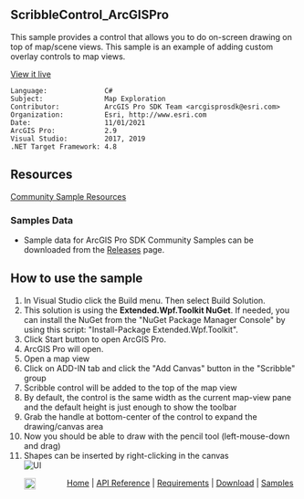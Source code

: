 ## ScribbleControl_ArcGISPro

<!-- TODO: Write a brief abstract explaining this sample -->
This sample provides a control that allows you to do on-screen drawing  on top of map/scene views. This sample is an example of adding custom overlay controls to map views.  
  


<a href="http://pro.arcgis.com/en/pro-app/sdk/" target="_blank">View it live</a>

<!-- TODO: Fill this section below with metadata about this sample-->
```
Language:              C#
Subject:               Map Exploration
Contributor:           ArcGIS Pro SDK Team <arcgisprosdk@esri.com>
Organization:          Esri, http://www.esri.com
Date:                  11/01/2021
ArcGIS Pro:            2.9
Visual Studio:         2017, 2019
.NET Target Framework: 4.8
```

## Resources

[Community Sample Resources](https://github.com/Esri/arcgis-pro-sdk-community-samples#resources)

### Samples Data

* Sample data for ArcGIS Pro SDK Community Samples can be downloaded from the [Releases](https://github.com/Esri/arcgis-pro-sdk-community-samples/releases) page.  

## How to use the sample
<!-- TODO: Explain how this sample can be used. To use images in this section, create the image file in your sample project's screenshots folder. Use relative url to link to this image using this syntax: ![My sample Image](FacePage/SampleImage.png) -->
1. In Visual Studio click the Build menu. Then select Build Solution.  
1. This solution is using the **Extended.Wpf.Toolkit NuGet**.  If needed, you can install the NuGet from the "NuGet Package Manager Console" by using this script: "Install-Package Extended.Wpf.Toolkit".  
1. Click Start button to open ArcGIS Pro.  
1. ArcGIS Pro will open.   
1. Open a map view   
1. Click on ADD-IN tab and click the "Add Canvas" button in the "Scribble" group  
1. Scribble control will be added to the top of the map view  
1. By default, the control is the same width as the current map-view pane and the default height is just enough to show the toolbar  
1. Grab the handle at bottom-center of the control to expand the drawing/canvas area  
1. Now you should be able to draw with the pencil tool (left-mouse-down and drag)  
1. Shapes can be inserted by right-clicking in the canvas  
![UI](Screenshots/Screen.png)  
  


<!-- End -->

&nbsp;&nbsp;&nbsp;&nbsp;&nbsp;&nbsp;<img src="https://esri.github.io/arcgis-pro-sdk/images/ArcGISPro.png"  alt="ArcGIS Pro SDK for Microsoft .NET Framework" height = "20" width = "20" align="top"  >
&nbsp;&nbsp;&nbsp;&nbsp;&nbsp;&nbsp;&nbsp;&nbsp;&nbsp;&nbsp;&nbsp;&nbsp;
[Home](https://github.com/Esri/arcgis-pro-sdk/wiki) | <a href="https://pro.arcgis.com/en/pro-app/latest/sdk/api-reference" target="_blank">API Reference</a> | [Requirements](https://github.com/Esri/arcgis-pro-sdk/wiki#requirements) | [Download](https://github.com/Esri/arcgis-pro-sdk/wiki#installing-arcgis-pro-sdk-for-net) | <a href="https://github.com/esri/arcgis-pro-sdk-community-samples" target="_blank">Samples</a>
